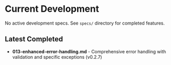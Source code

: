 # Current Development

No active development specs. See `specs/` directory for completed features.

## Latest Completed
- **013-enhanced-error-handling.md** - Comprehensive error handling with validation and specific exceptions (v0.2.7)